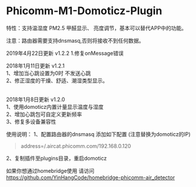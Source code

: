 # Phicomm-M1-Domoticz-Plugin



特性：支持温湿度 PM2.5 甲醛显示、 亮度调节，基本可以替代APP中的功能。<br />

注意：路由器需要支持dnsmasq,否则将接收不到任何数据。<br />

2019年4月22日更新 v1.2.2
1.修复onMessage错误

2018年1月11日更新 v1.2.1<br />
1、增加当心跳设置为0时 不发送心跳<br />
2、修正湿度的干燥、舒适、潮湿类型显示。<br /><br />

2018年1月8日更新 v1.2.0<br />
1、使用domoticz内置计量显示温度与湿度<br />
2、增加心跳包可自定义更新频率<br />
3、修复多设备兼容性<br />


使用说明：
1、配置路由器的dnsmasq 添加如下配置 (注意替换为domoticz的IP)
>address=/.aircat.phicomm.com/192.168.0.120

2、复制插件至plugins目录，重启domoticz

如果你想通过homebridge使用 请访问 https://github.com/YinHangCode/homebridge-phicomm-air_detector
